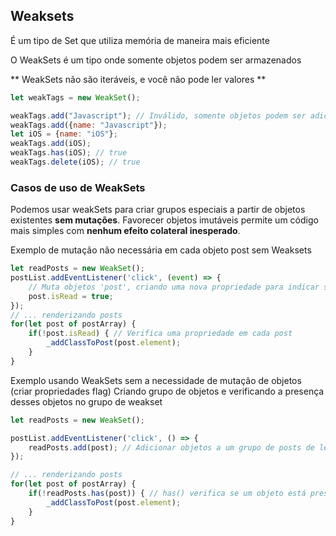 ## Weaksets

É um tipo de Set que utiliza memória de maneira mais eficiente

O WeakSets é um tipo onde somente objetos podem ser armazenados

** WeakSets não são iteráveis, e você não pode ler valores **

```js
let weakTags = new WeakSet();

weakTags.add("Javascript"); // Inválido, somente objetos podem ser adicionados a Weaksets
weakTags.add({name: "Javascript"});
let iOS = {name: "iOS"};
weakTags.add(iOS);
weakTags.has(iOS); // true
weakTags.delete(iOS); // true
```

### Casos de uso de WeakSets
Podemos usar weakSets para criar grupos especiais a partir de objetos existentes **sem mutações**. Favorecer objetos imutáveis permite um código mais simples com **nenhum efeito colateral inesperado**.

Exemplo de mutação não necessária em cada objeto post sem Weaksets

```js
let readPosts = new WeakSet();
postList.addEventListener('click', (event) => {
	// Muta objetos 'post', criando uma nova propriedade para indicar se ela foi lida
	post.isRead = true; 
});
// ... renderizando posts
for(let post of postArray) {
	if(!post.isRead) { // Verifica uma propriedade em cada post
		_addClassToPost(post.element);
	}
}
```

Exemplo usando WeakSets sem a necessidade de mutação de objetos (criar propriedades flag)
Criando grupo de objetos e verificando a presença desses objetos no grupo de weakset

```js
let readPosts = new WeakSet();

postList.addEventListener('click', () => {
	readPosts.add(post); // Adicionar objetos a um grupo de posts de leitura weakset
});

// ... renderizando posts
for(let post of postArray) {
	if(!readPosts.has(post)) { // has() verifica se um objeto está presente no WeakSet
		_addClassToPost(post.element);
	}
}
```

